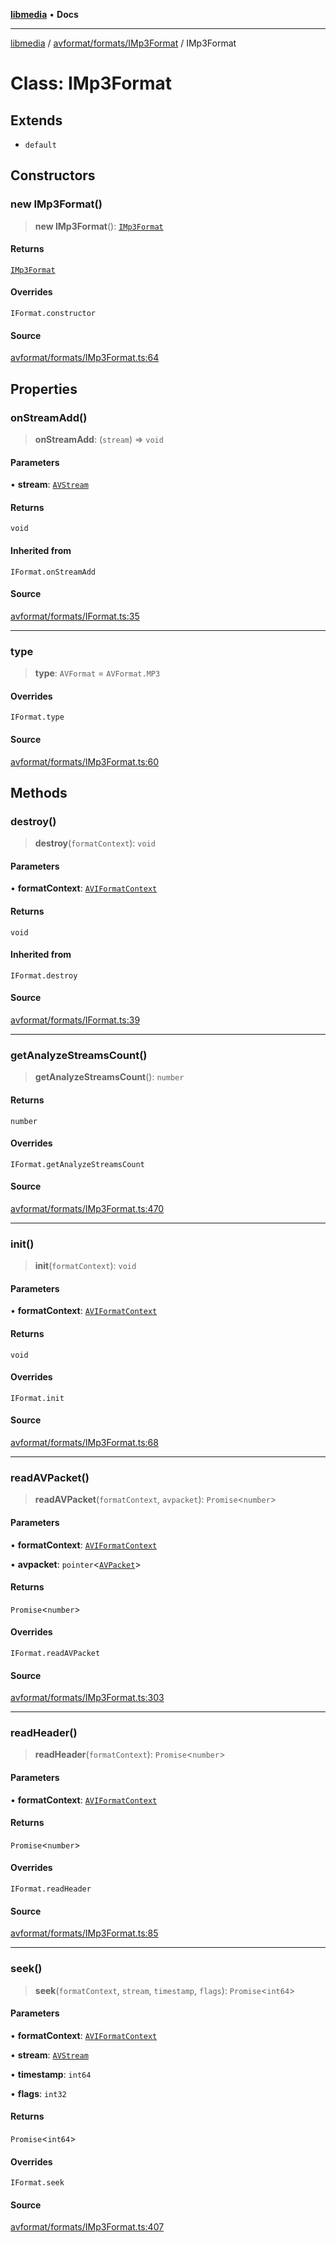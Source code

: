 [**libmedia**](../../../../README.md) • **Docs**

***

[libmedia](../../../../README.md) / [avformat/formats/IMp3Format](../README.md) / IMp3Format

# Class: IMp3Format

## Extends

- `default`

## Constructors

### new IMp3Format()

> **new IMp3Format**(): [`IMp3Format`](IMp3Format.md)

#### Returns

[`IMp3Format`](IMp3Format.md)

#### Overrides

`IFormat.constructor`

#### Source

[avformat/formats/IMp3Format.ts:64](https://github.com/zhaohappy/libmedia/blob/acbbf6bd75e6ee4c968b9f441fe28c40f42f350d/src/avformat/formats/IMp3Format.ts#L64)

## Properties

### onStreamAdd()

> **onStreamAdd**: (`stream`) => `void`

#### Parameters

• **stream**: [`AVStream`](../../../AVStream/classes/AVStream.md)

#### Returns

`void`

#### Inherited from

`IFormat.onStreamAdd`

#### Source

[avformat/formats/IFormat.ts:35](https://github.com/zhaohappy/libmedia/blob/acbbf6bd75e6ee4c968b9f441fe28c40f42f350d/src/avformat/formats/IFormat.ts#L35)

***

### type

> **type**: `AVFormat` = `AVFormat.MP3`

#### Overrides

`IFormat.type`

#### Source

[avformat/formats/IMp3Format.ts:60](https://github.com/zhaohappy/libmedia/blob/acbbf6bd75e6ee4c968b9f441fe28c40f42f350d/src/avformat/formats/IMp3Format.ts#L60)

## Methods

### destroy()

> **destroy**(`formatContext`): `void`

#### Parameters

• **formatContext**: [`AVIFormatContext`](../../../AVFormatContext/interfaces/AVIFormatContext.md)

#### Returns

`void`

#### Inherited from

`IFormat.destroy`

#### Source

[avformat/formats/IFormat.ts:39](https://github.com/zhaohappy/libmedia/blob/acbbf6bd75e6ee4c968b9f441fe28c40f42f350d/src/avformat/formats/IFormat.ts#L39)

***

### getAnalyzeStreamsCount()

> **getAnalyzeStreamsCount**(): `number`

#### Returns

`number`

#### Overrides

`IFormat.getAnalyzeStreamsCount`

#### Source

[avformat/formats/IMp3Format.ts:470](https://github.com/zhaohappy/libmedia/blob/acbbf6bd75e6ee4c968b9f441fe28c40f42f350d/src/avformat/formats/IMp3Format.ts#L470)

***

### init()

> **init**(`formatContext`): `void`

#### Parameters

• **formatContext**: [`AVIFormatContext`](../../../AVFormatContext/interfaces/AVIFormatContext.md)

#### Returns

`void`

#### Overrides

`IFormat.init`

#### Source

[avformat/formats/IMp3Format.ts:68](https://github.com/zhaohappy/libmedia/blob/acbbf6bd75e6ee4c968b9f441fe28c40f42f350d/src/avformat/formats/IMp3Format.ts#L68)

***

### readAVPacket()

> **readAVPacket**(`formatContext`, `avpacket`): `Promise`\<`number`\>

#### Parameters

• **formatContext**: [`AVIFormatContext`](../../../AVFormatContext/interfaces/AVIFormatContext.md)

• **avpacket**: `pointer`\<[`AVPacket`](../../../../avutil/struct/avpacket/classes/AVPacket.md)\>

#### Returns

`Promise`\<`number`\>

#### Overrides

`IFormat.readAVPacket`

#### Source

[avformat/formats/IMp3Format.ts:303](https://github.com/zhaohappy/libmedia/blob/acbbf6bd75e6ee4c968b9f441fe28c40f42f350d/src/avformat/formats/IMp3Format.ts#L303)

***

### readHeader()

> **readHeader**(`formatContext`): `Promise`\<`number`\>

#### Parameters

• **formatContext**: [`AVIFormatContext`](../../../AVFormatContext/interfaces/AVIFormatContext.md)

#### Returns

`Promise`\<`number`\>

#### Overrides

`IFormat.readHeader`

#### Source

[avformat/formats/IMp3Format.ts:85](https://github.com/zhaohappy/libmedia/blob/acbbf6bd75e6ee4c968b9f441fe28c40f42f350d/src/avformat/formats/IMp3Format.ts#L85)

***

### seek()

> **seek**(`formatContext`, `stream`, `timestamp`, `flags`): `Promise`\<`int64`\>

#### Parameters

• **formatContext**: [`AVIFormatContext`](../../../AVFormatContext/interfaces/AVIFormatContext.md)

• **stream**: [`AVStream`](../../../AVStream/classes/AVStream.md)

• **timestamp**: `int64`

• **flags**: `int32`

#### Returns

`Promise`\<`int64`\>

#### Overrides

`IFormat.seek`

#### Source

[avformat/formats/IMp3Format.ts:407](https://github.com/zhaohappy/libmedia/blob/acbbf6bd75e6ee4c968b9f441fe28c40f42f350d/src/avformat/formats/IMp3Format.ts#L407)
